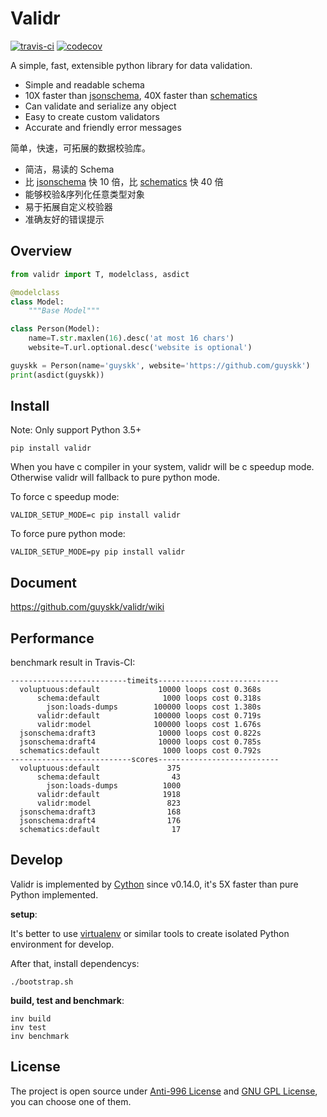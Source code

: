 # Validr

[![travis-ci](https://api.travis-ci.org/guyskk/validr.svg)](https://travis-ci.org/guyskk/validr) [![codecov](https://codecov.io/gh/guyskk/validr/branch/master/graph/badge.svg)](https://codecov.io/gh/guyskk/validr)

A simple, fast, extensible python library for data validation.

- Simple and readable schema
- 10X faster than [jsonschema](https://github.com/Julian/jsonschema),
  40X faster than [schematics](https://github.com/schematics/schematics)
- Can validate and serialize any object
- Easy to create custom validators
- Accurate and friendly error messages

简单，快速，可拓展的数据校验库。

- 简洁，易读的 Schema
- 比 [jsonschema](https://github.com/Julian/jsonschema) 快 10 倍，比 [schematics](https://github.com/schematics/schematics) 快 40 倍
- 能够校验&序列化任意类型对象
- 易于拓展自定义校验器
- 准确友好的错误提示

## Overview

```python
from validr import T, modelclass, asdict

@modelclass
class Model:
    """Base Model"""

class Person(Model):
    name=T.str.maxlen(16).desc('at most 16 chars')
    website=T.url.optional.desc('website is optional')

guyskk = Person(name='guyskk', website='https://github.com/guyskk')
print(asdict(guyskk))
```

## Install

Note: Only support Python 3.5+

    pip install validr

When you have c compiler in your system, validr will be c speedup mode.
Otherwise validr will fallback to pure python mode.

To force c speedup mode:

    VALIDR_SETUP_MODE=c pip install validr

To force pure python mode:

    VALIDR_SETUP_MODE=py pip install validr

## Document

https://github.com/guyskk/validr/wiki

## Performance

benchmark result in Travis-CI:

```
--------------------------timeits---------------------------
  voluptuous:default             10000 loops cost 0.368s
      schema:default              1000 loops cost 0.318s
        json:loads-dumps        100000 loops cost 1.380s
      validr:default            100000 loops cost 0.719s
      validr:model              100000 loops cost 1.676s
  jsonschema:draft3              10000 loops cost 0.822s
  jsonschema:draft4              10000 loops cost 0.785s
  schematics:default              1000 loops cost 0.792s
---------------------------scores---------------------------
  voluptuous:default               375
      schema:default                43
        json:loads-dumps          1000
      validr:default              1918
      validr:model                 823
  jsonschema:draft3                168
  jsonschema:draft4                176
  schematics:default                17
```

## Develop

Validr is implemented by [Cython](http://cython.org/) since v0.14.0, it's 5X
faster than pure Python implemented.

**setup**:

It's better to use [virtualenv](https://virtualenv.pypa.io/en/stable/) or
similar tools to create isolated Python environment for develop.

After that, install dependencys:

```
./bootstrap.sh
```

**build, test and benchmark**:

```
inv build
inv test
inv benchmark
```

## License

The project is open source under [Anti-996 License](/LICENSE) and [GNU GPL License](/LICENSE-GPL), you can choose one of them.
